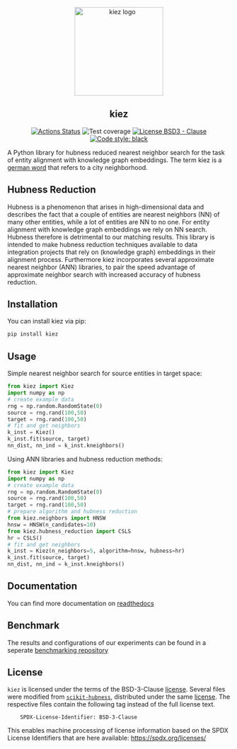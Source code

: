 <p align="center">
<img src="https://github.com/dobraczka/kiez/raw/main/docs/kiezlogo.png" alt="kiez logo", width=200/>
</p>

<h2 align="center"> kiez</h2>

<p align="center">
<a href="https://github.com/dobraczka/kiez/actions/workflows/main.yml"><img alt="Actions Status" src="https://github.com/dobraczka/kiez/actions/workflows/main.yml/badge.svg?branch=main"></a>
<a><img alt="Test coverage" src="https://img.shields.io/endpoint?url=https://gist.githubusercontent.com/dobraczka/7c57dda3b055c972a06f0f076df46196/raw/test.json"></a>
<a href="https://github.com/dobraczka/kiez/blob/main/LICENSE"><img alt="License BSD3 - Clause" src="https://img.shields.io/badge/license-BSD--3--Clause-blue"></a>
<a href="https://github.com/psf/black"><img alt="Code style: black" src="https://img.shields.io/badge/code%20style-black-000000.svg"></a>
</p>

A Python library for hubness reduced nearest neighbor search for the task of entity alignment with knowledge graph embeddings. The term kiez is a [german word](https://en.wikipedia.org/wiki/Kiez) that refers to a city neighborhood.

## Hubness Reduction
Hubness is a phenomenon that arises in high-dimensional data and describes the fact that a couple of entities are nearest neighbors (NN) of many other entities, while a lot of entities are NN to no one.
For entity alignment with knowledge graph embeddings we rely on NN search. Hubness therefore is detrimental to our matching results.
This library is intended to make hubness reduction techniques available to data integration projects that rely on (knowledge graph) embeddings in their alignment process. Furthermore kiez incorporates several approximate nearest neighbor (ANN) libraries, to pair the speed advantage of approximate neighbor search with increased accuracy of hubness reduction.

## Installation
You can install kiez via pip:
``` bash
pip install kiez
```

## Usage
Simple nearest neighbor search for source entities in target space:
``` python
from kiez import Kiez
import numpy as np
# create example data
rng = np.random.RandomState(0)
source = rng.rand(100,50)
target = rng.rand(100,50)
# fit and get neighbors
k_inst = Kiez()
k_inst.fit(source, target)
nn_dist, nn_ind = k_inst.kneighbors()
```
Using ANN libraries and hubness reduction methods:
``` python
from kiez import Kiez
import numpy as np
# create example data
rng = np.random.RandomState(0)
source = rng.rand(100,50)
target = rng.rand(100,50)
# prepare algorithm and hubness reduction
from kiez.neighbors import HNSW
hnsw = HNSW(n_candidates=10)
from kiez.hubness_reduction import CSLS
hr = CSLS()
# fit and get neighbors
k_inst = Kiez(n_neighbors=5, algorithm=hnsw, hubness=hr)
k_inst.fit(source, target)
nn_dist, nn_ind = k_inst.kneighbors()
```

## Documentation
You can find more documentation on [readthedocs](https://kiez.readthedocs.io)

## Benchmark
The results and configurations of our experiments can be found in a seperate [benchmarking repository](https://github.com/dobraczka/kiez-benchmarking)

## License
`kiez` is licensed under the terms of the BSD-3-Clause [license](LICENSE.txt).
Several files were modified from [`scikit-hubness`](https://github.com/VarIr/scikit-hubness),
distributed under the same [license](external/SCIKIT_HUBNESS_LICENSE.txt).
The respective files contain the following tag instead of the full license text.

        SPDX-License-Identifier: BSD-3-Clause

This enables machine processing of license information based on the SPDX
License Identifiers that are here available: https://spdx.org/licenses/
